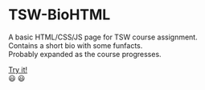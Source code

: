 # TSW-BioHTML
A basic HTML/CSS/JS page for TSW course assignment.<br>
Contains a short bio with some funfacts.<br>
Probably expanded as the course progresses.<br>

<a href="https://imcirot.github.io/TSW-BioHTML/index.html" target="_blank">Try it!</a><br> 
😃 😃
